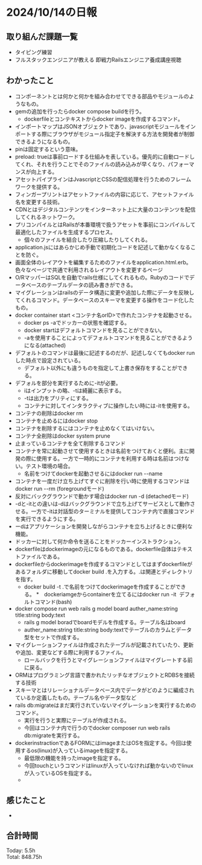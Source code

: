 # 2024/10/14の日報
## 取り組んだ課題一覧
* タイピング練習
* フルスタックエンジニアが教える 即戦力Railsエンジニア養成講座視聴
## わかったこと
*  コンポーネントとは何かと何かを組み合わせてできる部品やモジュールのようなもの。
*  gemの追加を行ったらdocker compose buildを行う。
   *  dockerfileとコンテキストからdocker imageを作成するコマンド。
*  インポートマップはJSONオブジェクトであり、javascriptモジュールをインポートする際にブラウザがモジュール指定子を解決する方法を開発者が制御できるようになるもの。
*  pinは固定するという意味。
*  preload: trueは事前ロードする仕組みを表している。優先的に自動ロードしてくれ、それを行うことでそのファイルの読み込みが早くなり、パフォーマンスが向上する。
* アセットパイプラインはJvascriptとCSSの配信処理を行うためのフレームワークを提供する。
* フィンガープリントはアセットファイルの内容に応じて、アセットファイル名を変更する技術。
* CDNとはデジタルコンテンツをインターネット上に大量のコンテンツを配信してくれるネットワーク。
* プリコンパイルとはRailsが本番環境で扱うアセットを事前にコンパイルして最適化したファイルを生成するプロセス。
   * 個々のファイルを結合したり圧縮したりしてくれる。
*  application.jsにはあらかじめ手動で初期化コードを記述して動かなくなることを防ぐ。
*  画面全体のレイアウトを編集するためのファイルをapplication.html.erb。色々なページで共通で利用されるレイアウトを変更するページ
*  O/RマッパーはSQLを自動でrails仕様にしてくれるもの。Rubyのコードでデータベースのテーブルデータの読み書きができる。
*  マイグレーションはrailsのデータ構造に変更や追加した際にデータを反映してくれるコマンド。データベースのスキーマを変更する操作をコード化したもの。
*  docker container start <コンテナ名orID>で作れたコンテナを起動させる。
   *  docker ps -aでドッカーの状態を確認する。
   *  docker startはデフォルトコマンドを見ることができない。
   *  -aを使用することによってデフォルトコマンドを見ることができるようになる(attached)
*  デフォルトのコマンドは最後に記述するのだが、記述しなくてもdocker runした時点で設定されている。
   * デフォルト以外にも違うものを指定して上書き保存をすることができる。
*  デフォルを部分を実行するために-itが必要。
   * iはインプットの略、-tは綺麗に表示する。
   * -tは出力をプリティにする。
   * コンテナに対してインタラクティブに操作したい時には-itを使用する。
*  コンテナの削除はdocker rm <container>
*  コンテナを止めるにはdocker stop <container>
  *  コンテナを削除するにはコンテナを止めなくてはいけない。
*  コンテナ全削除はdocker system prune
  * 止まっているコンテナを全て削除するコマンド
* コンテナを常に起動させて使用するときは名前をつけておくと便利。主に開発の際に使用する。一方で一時的にコンテナを利用する時は名前はつけない。テスト環境の場合。
  *  名前をつけてdockerを起動させるにはdocker run --name <name> <image>
*  コンテナを一度だけ立ち上げてすぐに削除を行い時に使用するコマンドはdocker run --rm <image>(foregroundモード)
  *  反対にバックグラウンドで動かす場合はdocker run -d  <image>(detachedモード)
* -dと-itとの違いは-dはバックグラウンドで立ち上げてサービスとして動作させる。一方で-itは対話型のターミナルを提供してコンテナ内で直接コマンドを実行できるようにする。
* ーdはアプリケーションを開発しながらコンテナを立ち上げるときに便利な機能。
* ドッカーに対して何か命令を送ることをドッカーインストラクション。
* dockerfileはdockerimageの元になるものである。dockerfile自体はテキストファイルである。
* dockerfileからdockerimageを作成するコマンドとしてはまずdockerfileがあるフォルダに移動してdocker build .を入力する。.は関連とディレクトリを指す。
   * docker build -t <name> .で名前をつけてdockerimageを作成することができる。
*　dockeriamgeからcontainerを立てるにはdocker run -it <image> デフォルトコマンド(bash)
* docker compose run web rails g model board auther_name:string title:string body:text
  * rails g model boradでboardモデルを作成する。テーブル名はboard
  * auther_name:string title:string body:textでテーブルのカラムとデータ型をセットで作成する。
* マイグレーションファイルは作成されたテーブルが記載されていたり、更新や追加、変更などする際に利用するファイル。
  * ロールバックを行うとマイグレーションファイルはマイグレートする前に戻る。
* ORMはプログラミング言語で書かれたリッチなオブジェクトとRDBSを接続する技術
* スキーマとはリレーショナルデータベース内でデータがどのように編成されているか定義したもの。テーブル名やデータ型など
* rails db:migrateはまだ実行されていないマイグレーションを実行するためのコマンド。
  * 実行を行うと実際にテーブルが作成される。
  * 今回はコンテナ内で行うのでdocker composer run web rails db:migrateを実行する。
* dockerinstractionであるFORMにはimageまたはOSを指定する。今回は使用するos(linux)が入っているimageを指定する。
  * 最低限の機能を持ったimageを指定する。
  * 今回touchというコマンドはlinuxが入っていなければ動かないのでlinuxが入っているOSを指定する。
  * 
  
## 感じたこと
 *  
## 合計時間  
Today: 5.5h<br>
Total: 848.75h
